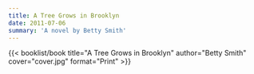 ```yaml
---
title: A Tree Grows in Brooklyn
date: 2011-07-06
summary: 'A novel by Betty Smith'
---
```


{{< booklist/book
title="A Tree Grows in Brooklyn"
author="Betty Smith"
cover="cover.jpg"
format="Print" >}}
